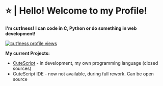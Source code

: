 # ⭐ | Hello! Welcome to my Profile!
**I'm cut1ness!**
**I can code in C, Python or do something in web development!**

[![cut1ness profile views](https://u8views.com/api/v1/github/profiles/85021404/views/day-week-month-total-count.svg)](https://u8views.com/github/cut1ness)

**My current Projects:**
- [CuteScript](https://cutescript.fwh.is/) - in development, my own programming language (closed sources)
- CuteScript IDE - now not available, during full rework. Can be open source
